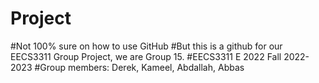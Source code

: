 # Project

#Not 100% sure on how to use GitHub
#But this is a github for our EECS3311 Group Project, we are Group 15.
#EECS3311 E 2022 Fall 2022-2023
#Group members: Derek, Kameel, Abdallah, Abbas
